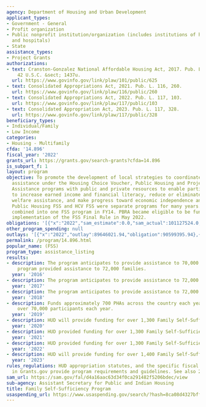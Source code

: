 ```yaml
---
agency: Department of Housing and Urban Development
applicant_types:
- Government - General
- Profit organization
- Public nonprofit institution/organization (includes institutions of higher education
  and hospitals)
- State
assistance_types:
- Project Grants
authorizations:
- text: Cranston-Gonzalez National Affordable Housing Act, 2017. Pub. L. 101, 625.
    42 U.S.C. &sect; 1437u.
  url: https://www.govinfo.gov/link/plaw/101/public/625
- text: Consolidated Appropriations Act, 2021. Pub. L. 116, 260.
  url: https://www.govinfo.gov/link/plaw/116/public/260
- text: Consolidated Appropriations Act, 2022. Pub. L. 117, 103.
  url: https://www.govinfo.gov/link/plaw/117/public/103
- text: Consolidated Appropriation Act, 2023. Pub. L. 117, 328.
  url: https://www.govinfo.gov/link/plaw/117/public/328
beneficiary_types:
- Individual/Family
- Low Income
categories:
- Housing - Multifamily
cfda: '14.896'
fiscal_year: '2022'
grants_url: https://grants.gov/search-grants?cfda=14.896
is_subpart_f: 1
layout: program
objective: To promote the development of local strategies to coordinate the use of
  assistance under the Housing Choice Voucher, Public Housing and Project-Based Rental
  Assistance programs with public and private resources to enable participating families
  to increase earned income and financial literacy, reduce or eliminate the need for
  welfare assistance, and make progress toward economic independence and self-sufficiency.
  Public Housing FSS and HCV FSS were separate programs for many years. They were
  combined into one FSS program in FY14. PBRA became eligible to be funded with the
  implementation of the FSS Final Rule in May 2022.
obligations: '[{"x":"2022","sam_estimate":0.0,"sam_actual":101127524.0,"usa_spending_actual":101124924.0},{"x":"2023","sam_estimate":116000000.0,"sam_actual":0.0,"usa_spending_actual":111686771.58},{"x":"2024","sam_estimate":125000000.0,"sam_actual":0.0,"usa_spending_actual":119540373.39}]'
other_program_spending: null
outlays: '[{"x":"2022","outlay":89646021.94,"obligation":90599395.94},{"x":"2023","outlay":103087404.71,"obligation":114594046.0},{"x":"2024","outlay":50552220.78,"obligation":130572893.0}]'
permalink: /program/14.896.html
popular_name: (FSS)
program_type: assistance_listing
results:
- description: The program anticipates to provide assistance to 70,000 families. The
    program provided assistance to 72,000 families.
  year: '2016'
- description: The program anticipates to provide assistance to 72,000 families.
  year: '2017'
- description: The program anticipates to provide assistance to 72,000 families.
  year: '2018'
- description: Funds approximately 700 PHAs across the country each year.  FSS serves
    over 70,000 participants each year.
  year: '2019'
- description: HUD will provide funding for over 1,300 Family Self-Sufficiency Coordinators.
  year: '2020'
- description: HUD provided funding for over 1,300 Family Self-Sufficiency Coordinators.
  year: '2021'
- description: HUD provided funding for over 1,300 Family Self-Sufficiency Coordinators.
  year: '2022'
- description: HUD will provide funding for over 1,400 Family Self-Sufficiency Coordinators.
  year: '2023'
rules_regulations: HUD appropriation statutes, and the specific fiscal year NOFO posted
  in Grants.gov provide program requirements and guidelines. See also 24 CFR 984.
sam_url: https://sam.gov/fal/d4a16aac63d34f0ca291482f5206bdec/view
sub-agency: Assistant Secretary for Public and Indian Housing
title: Family Self-Sufficiency Program
usaspending_url: https://www.usaspending.gov/search/?hash=8ca08d4327bff6d31d1883e2f920cbe3
---
```

